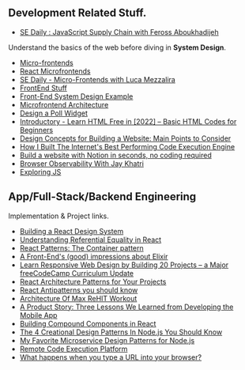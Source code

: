 ## Development Related Stuff.

- [SE Daily : JavaScript Supply Chain with Feross Aboukhadijeh](https://softwareengineeringdaily.com/2022/04/22/javascript-supply-chain-with-feross-aboukhadijeh/)

Understand the basics of the web before diving in **System Design**. 

- [Micro-frontends](https://www.youtube.com/watch?v=lKKsjpH09dU)
- [React Microfrontends](https://blog.bitsrc.io/how-to-develop-microfrontends-using-react-step-by-step-guide-47ebb479cacd)
- [SE Daily - Micro-Frontends with Luca Mezzalira](https://softwareengineeringdaily.com/2022/02/14/micro-frontends-with-luca-mezzalira/)
- [FrontEnd Stuff](https://www.youtube.com/c/JackHerrington/playlists)
- [Front-End System Design Example](https://www.youtube.com/watch?v=LEaiGjffLEs)
- [Microfrontend Architecture](https://www.youtube.com/watch?v=BuRB3djraeM)
- [Design a Poll Widget](https://www.youtube.com/watch?v=lO6GyCvbDm8)
- [Introductory - Learn HTML Free in [2022] – Basic HTML Codes for Beginners](https://www.websiteplanet.com/blog/html-guide-beginners/)
- [Design Concepts for Building a Website: Main Points to Consider](https://medium.com/@upqode/design-concepts-for-building-a-website-main-points-to-consider-92ae48d6d059)
- [How I Built The Internet's Best Performing Code Execution Engine](https://www.youtube.com/watch?v=SD4KgwdjmdI)
- [Build a website with Notion in seconds, no coding required](https://www.notion.so/help/guides/build-a-website-with-notion-in-seconds-no-coding-required)
- [Browser Observability With Jay Khatri](https://softwareengineeringdaily.com/2022/05/20/browser-observability-with-jay/)
- [Exploring JS](https://exploringjs.com/)

## App/Full-Stack/Backend Engineering 

Implementation & Project links.

- [Building a React Design System](https://blog.bitsrc.io/building-a-react-component-design-system-8b643bb8922b)
- [Understanding Referential Equality in React](https://blog.bitsrc.io/understanding-referential-equality-in-react-a8fb3769be0)
- [React Patterns: The Container pattern](https://itnext.io/react-patterns-the-container-pattern-4d8b5b6f0127)
- [A Front-End's (good) impressions about Elixir](https://medium.com/inside-sumup/a-front-ends-good-impressions-about-elixir-68f8983d8ab)
- [Learn Responsive Web Design by Building 20 Projects – a Major freeCodeCamp Curriculum Update](https://www.freecodecamp.org/news/responsive-web-design-certification-redesigned/)
- [React Architecture Patterns for Your Projects](https://blog.openreplay.com/react-architecture-patterns-for-your-projects)
- [React Antipatterns you should know](https://yosua-halim.medium.com/react-antipatterns-you-should-know-dc2c7b7ce159)
- [Architecture Of Max ReHIT Workout](http://highscalability.com/blog/2021/11/30/architecture-of-max-rehit-workout.html)
- [A Product Story: Three Lessons We Learned from Developing the Mobile App](https://engineering.atspotify.com/2021/10/a-product-story-three-lessons-we-learned-from-developing-the-mobile-app/)
- [Building Compound Components in React](https://medium.com/unibuddy/building-compound-components-in-react-8fbbe7565640)
- [The 4 Creational Design Patterns In Node.js You Should Know](https://daily.dev/blog/the-4-creational-design-patterns-in-node-js-you-should-know)
- [My Favorite Microservice Design Patterns for Node.js](https://blog.bitsrc.io/my-favorite-microservice-design-patterns-for-node-js-fe048c635d83)
- [Remote Code Execution Platform](https://medium.com/@yashbudukh/building-a-remote-code-execution-system-9e55c5b248d6)
- [What happens when you type a URL into your browser?](https://www.youtube.com/watch?v=AlkDbnbv7dk)
